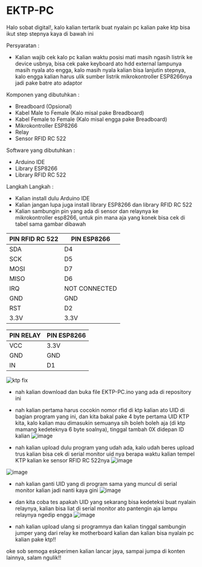 # EKTP-PC
Halo sobat digital!, kalo kalian tertarik buat nyalain pc kalian pake ktp bisa ikut step stepnya kaya di bawah ini

Persyaratan :
- Kalian wajib cek kalo pc kalian waktu posisi mati masih ngasih listrik ke device usbnya, bisa cek pake keyboard ato hdd external lampunya masih nyala ato engga, kalo masih nyala kalian bisa lanjutin stepnya, kalo engga kalian harus ulik sumber listrik mikrokontroller ESP8266nya jadi pake batre ato adaptor

Komponen yang dibutuhkan :
- Breadboard (Opsional)
- Kabel Male to Female (Kalo misal pake Breadboard)
- Kabel Female to Female (Kalo misal engga pake Breadboard)
- Mikrokontroller ESP8266
- Relay
- Sensor RFID RC 522

Software yang dibutuhkan : 
- Arduino IDE
- Library ESP8266
- Library RFID RC 522

Langkah Langkah :
- Kalian install dulu Arduino IDE
- Kalian jangan lupa juga install library ESP8266 dan library RFID RC 522
- Kalian sambungin pin yang ada di sensor dan relaynya ke mikrokontroller esp8266, untuk pin mana aja yang konek bisa cek di tabel sama gambar dibawah

| PIN RFID RC 522 | PIN ESP8266 |
| --- | --- |
| SDA  | D4  |
| SCK  | D5  |
| MOSI  | D7  |
| MISO  | D6  |
| IRQ  | NOT CONNECTED  |
| GND  | GND  |
| RST | D2  |
| 3.3V  | 3.3V  |

| PIN RELAY  | PIN ESP8266 |
| --- | --- |
| VCC  | 3.3V  |
| GND  | GND  |
| IN  | D1  |

![ktp fix](https://github.com/ngulikom/EKTP-PC/assets/147029014/b10f41c8-8209-454b-89ba-a2f591f8b81b)

- nah kalian download dan buka file EKTP-PC.ino yang ada di repository ini
- nah kalian pertama harus cocokin nomor rfid di ktp kalian ato UID di bagian program yang ini, dan kita bakal pake 4 byte pertama UID KTP kita, kalo kalian mau dimasukin semuanya sih boleh boleh aja (di ktp mamang kedeteknya 6 byte soalnya), tinggal tambah 0X didepan ID kalian
![image](https://github.com/ngulikom/EKTP-PC/assets/147029014/3d2bbc9f-023a-4cfa-b2b2-443b9b91d41f)


- nah kalian upload dulu program yang udah ada, kalo udah beres upload trus kalian bisa cek di serial monitor uid nya berapa waktu kalian tempel KTP kalian ke sensor RFID RC 522nya
![image](https://github.com/ngulikom/EKTP-PC/assets/147029014/b124d300-8edf-4e2f-a46e-af20aa9d55f3)

![image](https://github.com/ngulikom/EKTP-PC/assets/147029014/336345df-19c6-4b16-8fb6-f0fa9762a8e0)

- nah kalian ganti UID yang di program sama yang muncul di serial monitor kalian jadi nanti kaya gini
![image](https://github.com/ngulikom/EKTP-PC/assets/147029014/dd8458a4-a875-486d-96a5-9dd63a10a503)

- dan kita coba tes apakah UID yang sekarang bisa kedeteksi buat nyalain relaynya, kalian bisa liat di serial monitor ato pantengin aja lampu relaynya ngedip engga
  ![image](https://github.com/ngulikom/EKTP-PC/assets/147029014/307bd217-33ee-405c-9f5c-694844a9e571)

  
- nah kalian upload ulang si programnya dan kalian tinggal sambungin jumper yang dari relay ke motherboard kalian dan kalian bisa nyalain pc kalian pake ktp!!

oke sob semoga eskperimen kalian lancar jaya, sampai jumpa di konten lainnya, salam ngulik!!




